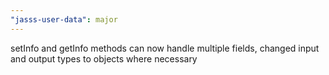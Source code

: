 ```yaml
---
"jasss-user-data": major
---
```


setInfo and getInfo methods can now handle multiple fields, changed input and output types to objects where necessary
